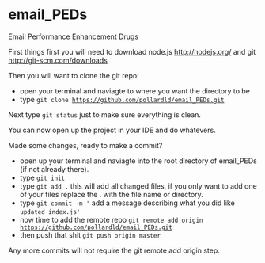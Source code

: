 email_PEDs
==========

Email Performance Enhancement Drugs

First things first you will need to download node.js http://nodejs.org/ and git http://git-scm.com/downloads

Then you will want to clone the git repo:
  - open your terminal and naviagte to where you want the directory to be
  - type <code>git clone https://github.com/pollardld/email_PEDs.git</code>

Next type <code>git status</code> just to make sure everything is clean.

You can now open up the project in your IDE and do whatevers.

Made some changes, ready to make a commit?
  - open up your terminal and naviagte into the root directory of email_PEDs (if not already there).
  - type <code>git init</code>
  - type <code>git add .</code> this will add all changed files, if you only want to add one of your files replace the . with the file name or directory.
  - type <code>git commit -m '</code> add a message describing what you did like <code>updated index.js'</code>
  - now time to add the remote repo <code>git remote add origin https://github.com/pollardld/email_PEDs.git</code>
  - then push that shit <code>git push origin master</code>

Any more commits will not require the git remote add origin step.
